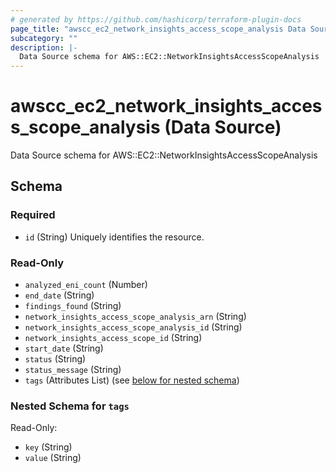 ```yaml
---
# generated by https://github.com/hashicorp/terraform-plugin-docs
page_title: "awscc_ec2_network_insights_access_scope_analysis Data Source - terraform-provider-awscc"
subcategory: ""
description: |-
  Data Source schema for AWS::EC2::NetworkInsightsAccessScopeAnalysis
---
```


# awscc_ec2_network_insights_access_scope_analysis (Data Source)

Data Source schema for AWS::EC2::NetworkInsightsAccessScopeAnalysis



<!-- schema generated by tfplugindocs -->
## Schema

### Required

- `id` (String) Uniquely identifies the resource.

### Read-Only

- `analyzed_eni_count` (Number)
- `end_date` (String)
- `findings_found` (String)
- `network_insights_access_scope_analysis_arn` (String)
- `network_insights_access_scope_analysis_id` (String)
- `network_insights_access_scope_id` (String)
- `start_date` (String)
- `status` (String)
- `status_message` (String)
- `tags` (Attributes List) (see [below for nested schema](#nestedatt--tags))

<a id="nestedatt--tags"></a>
### Nested Schema for `tags`

Read-Only:

- `key` (String)
- `value` (String)


